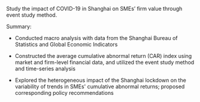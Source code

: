 Study the impact of COVID-19 in Shanghai on SMEs’ firm value through event study method.


Summary:

-	Conducted macro analysis with data from the Shanghai Bureau of Statistics and Global Economic Indicators

-	Constructed the average cumulative abnormal return (CAR) index using market and firm-level financial data, and utilized the event study method and time-series analysis

-	Explored the heterogeneous impact of the Shanghai lockdown on the variability of trends in SMEs' cumulative abnormal returns; proposed corresponding policy recommendations
